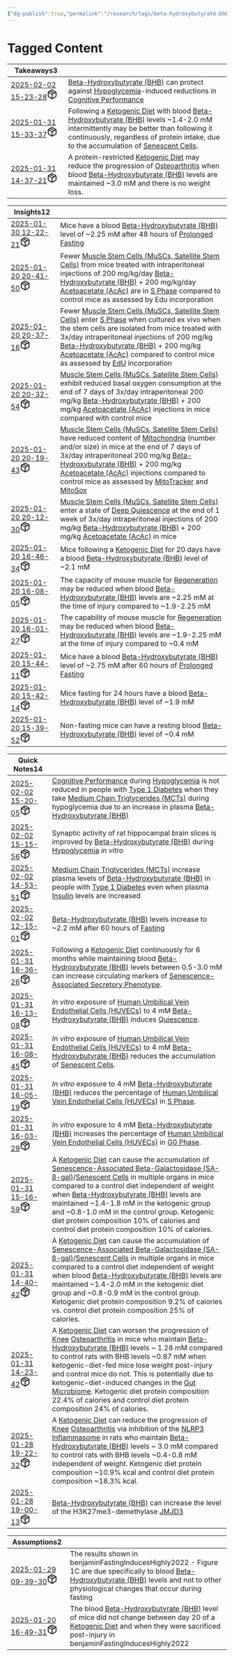 ```yaml
---
{"dg-publish":true,"permalink":"/research/tags/beta-hydroxybutyrate-bhb/","updated":"2025-01-30T15:46:48-05:00"}
---
```


# Tagged Content
<div><table class="dataview table-view-table"><thead class="table-view-thead"><tr class="table-view-tr-header"><th class="table-view-th"><span>Takeaways</span><span class="dataview small-text">3</span></th><th class="table-view-th"><span></span></th></tr></thead><tbody class="table-view-tbody"><tr><td><span><a data-tooltip-position="top" aria-label="Research/Takeaways/2025-02-02 15-23-28.md" data-href="Research/Takeaways/2025-02-02 15-23-28.md" href="Research/Takeaways/2025-02-02 15-23-28.md" class="internal-link" target="_blank" rel="noopener nofollow" fileclass-name="Research Links">2025-02-02 15-23-28</a><a class="metadata-menu fileclass-icon"><svg xmlns="http://www.w3.org/2000/svg" width="24" height="24" viewBox="0 0 24 24" fill="none" stroke="currentColor" stroke-width="2" stroke-linecap="round" stroke-linejoin="round" class="svg-icon lucide-package"><path d="m7.5 4.27 9 5.15"></path><path d="M21 8a2 2 0 0 0-1-1.73l-7-4a2 2 0 0 0-2 0l-7 4A2 2 0 0 0 3 8v8a2 2 0 0 0 1 1.73l7 4a2 2 0 0 0 2 0l7-4A2 2 0 0 0 21 16Z"></path><path d="m3.3 7 8.7 5 8.7-5"></path><path d="M12 22V12"></path></svg></a></span></td><td><span><a data-href="Beta-Hydroxybutyrate (BHB)" href="Beta-Hydroxybutyrate (BHB)" class="internal-link" target="_blank" rel="noopener nofollow">Beta-Hydroxybutyrate (BHB)</a> can protect against <a data-href="Hypoglycemia" href="Hypoglycemia" class="internal-link" target="_blank" rel="noopener nofollow">Hypoglycemia</a>-induced reductions in <a data-href="Cognitive Performance" href="Cognitive Performance" class="internal-link" target="_blank" rel="noopener nofollow">Cognitive Performance</a></span></td></tr><tr><td><span><a data-tooltip-position="top" aria-label="Research/Takeaways/2025-01-31 15-33-37.md" data-href="Research/Takeaways/2025-01-31 15-33-37.md" href="Research/Takeaways/2025-01-31 15-33-37.md" class="internal-link" target="_blank" rel="noopener nofollow" fileclass-name="Research Links">2025-01-31 15-33-37</a><a class="metadata-menu fileclass-icon"><svg xmlns="http://www.w3.org/2000/svg" width="24" height="24" viewBox="0 0 24 24" fill="none" stroke="currentColor" stroke-width="2" stroke-linecap="round" stroke-linejoin="round" class="svg-icon lucide-package"><path d="m7.5 4.27 9 5.15"></path><path d="M21 8a2 2 0 0 0-1-1.73l-7-4a2 2 0 0 0-2 0l-7 4A2 2 0 0 0 3 8v8a2 2 0 0 0 1 1.73l7 4a2 2 0 0 0 2 0l7-4A2 2 0 0 0 21 16Z"></path><path d="m3.3 7 8.7 5 8.7-5"></path><path d="M12 22V12"></path></svg></a></span></td><td><span>Following a <a data-href="Ketogenic Diet" href="Ketogenic Diet" class="internal-link" target="_blank" rel="noopener nofollow">Ketogenic Diet</a> with blood <a data-href="Beta-Hydroxybutyrate (BHB)" href="Beta-Hydroxybutyrate (BHB)" class="internal-link" target="_blank" rel="noopener nofollow">Beta-Hydroxybutyrate (BHB)</a> levels ~1.4-2.0 mM intermittently may be better than following it continuously, regardless of protein intake, due to the accumulation of <a data-href="Senescent Cells" href="Senescent Cells" class="internal-link" target="_blank" rel="noopener nofollow">Senescent Cells</a>.</span></td></tr><tr><td><span><a data-tooltip-position="top" aria-label="Research/Takeaways/2025-01-31 14-37-21.md" data-href="Research/Takeaways/2025-01-31 14-37-21.md" href="Research/Takeaways/2025-01-31 14-37-21.md" class="internal-link" target="_blank" rel="noopener nofollow" fileclass-name="Research Links">2025-01-31 14-37-21</a><a class="metadata-menu fileclass-icon"><svg xmlns="http://www.w3.org/2000/svg" width="24" height="24" viewBox="0 0 24 24" fill="none" stroke="currentColor" stroke-width="2" stroke-linecap="round" stroke-linejoin="round" class="svg-icon lucide-package"><path d="m7.5 4.27 9 5.15"></path><path d="M21 8a2 2 0 0 0-1-1.73l-7-4a2 2 0 0 0-2 0l-7 4A2 2 0 0 0 3 8v8a2 2 0 0 0 1 1.73l7 4a2 2 0 0 0 2 0l7-4A2 2 0 0 0 21 16Z"></path><path d="m3.3 7 8.7 5 8.7-5"></path><path d="M12 22V12"></path></svg></a></span></td><td><span>A protein-restricted <a data-href="Ketogenic Diet" href="Ketogenic Diet" class="internal-link" target="_blank" rel="noopener nofollow">Ketogenic Diet</a> may reduce the progression of <a data-href="Osteoarthritis" href="Osteoarthritis" class="internal-link" target="_blank" rel="noopener nofollow">Osteoarthritis</a> when blood <a data-href="Beta-Hydroxybutyrate (BHB)" href="Beta-Hydroxybutyrate (BHB)" class="internal-link" target="_blank" rel="noopener nofollow">Beta-Hydroxybutyrate (BHB)</a> levels are maintained ~3.0 mM and there is no weight loss.</span></td></tr></tbody></table></div><div><table class="dataview table-view-table"><thead class="table-view-thead"><tr class="table-view-tr-header"><th class="table-view-th"><span>Insights</span><span class="dataview small-text">12</span></th><th class="table-view-th"><span></span></th></tr></thead><tbody class="table-view-tbody"><tr><td><span><a data-tooltip-position="top" aria-label="Research/Insights/2025-01-30 12-22-21.md" data-href="Research/Insights/2025-01-30 12-22-21.md" href="Research/Insights/2025-01-30 12-22-21.md" class="internal-link" target="_blank" rel="noopener nofollow" fileclass-name="Research Links">2025-01-30 12-22-21</a><a class="metadata-menu fileclass-icon"><svg xmlns="http://www.w3.org/2000/svg" width="24" height="24" viewBox="0 0 24 24" fill="none" stroke="currentColor" stroke-width="2" stroke-linecap="round" stroke-linejoin="round" class="svg-icon lucide-package"><path d="m7.5 4.27 9 5.15"></path><path d="M21 8a2 2 0 0 0-1-1.73l-7-4a2 2 0 0 0-2 0l-7 4A2 2 0 0 0 3 8v8a2 2 0 0 0 1 1.73l7 4a2 2 0 0 0 2 0l7-4A2 2 0 0 0 21 16Z"></path><path d="m3.3 7 8.7 5 8.7-5"></path><path d="M12 22V12"></path></svg></a></span></td><td><span>Mice have a blood <a data-href="Beta-Hydroxybutyrate (BHB)" href="Beta-Hydroxybutyrate (BHB)" class="internal-link" target="_blank" rel="noopener nofollow">Beta-Hydroxybutyrate (BHB)</a> level of ~2.25 mM after 48 hours of <a data-href="Prolonged Fasting" href="Prolonged Fasting" class="internal-link" target="_blank" rel="noopener nofollow">Prolonged Fasting</a></span></td></tr><tr><td><span><a data-tooltip-position="top" aria-label="Research/Insights/2025-01-20 20-41-50.md" data-href="Research/Insights/2025-01-20 20-41-50.md" href="Research/Insights/2025-01-20 20-41-50.md" class="internal-link" target="_blank" rel="noopener nofollow" fileclass-name="Research Links">2025-01-20 20-41-50</a><a class="metadata-menu fileclass-icon"><svg xmlns="http://www.w3.org/2000/svg" width="24" height="24" viewBox="0 0 24 24" fill="none" stroke="currentColor" stroke-width="2" stroke-linecap="round" stroke-linejoin="round" class="svg-icon lucide-package"><path d="m7.5 4.27 9 5.15"></path><path d="M21 8a2 2 0 0 0-1-1.73l-7-4a2 2 0 0 0-2 0l-7 4A2 2 0 0 0 3 8v8a2 2 0 0 0 1 1.73l7 4a2 2 0 0 0 2 0l7-4A2 2 0 0 0 21 16Z"></path><path d="m3.3 7 8.7 5 8.7-5"></path><path d="M12 22V12"></path></svg></a></span></td><td><span>Fewer <a data-href="Muscle Stem Cells (MuSCs, Satellite Stem Cells)" href="Muscle Stem Cells (MuSCs, Satellite Stem Cells)" class="internal-link" target="_blank" rel="noopener nofollow">Muscle Stem Cells (MuSCs, Satellite Stem Cells)</a> from mice treated with intraperitoneal injections of 200 mg/kg/day <a data-href="Beta-Hydroxybutyrate (BHB)" href="Beta-Hydroxybutyrate (BHB)" class="internal-link" target="_blank" rel="noopener nofollow">Beta-Hydroxybutyrate (BHB)</a> + 200 mg/kg/day <a data-href="Acetoacetate (AcAc)" href="Acetoacetate (AcAc)" class="internal-link" target="_blank" rel="noopener nofollow">Acetoacetate (AcAc)</a> are in <a data-href="S Phase" href="S Phase" class="internal-link" target="_blank" rel="noopener nofollow">S Phase</a> compared to control mice as assessed by Edu incorporation</span></td></tr><tr><td><span><a data-tooltip-position="top" aria-label="Research/Insights/2025-01-20 20-37-16.md" data-href="Research/Insights/2025-01-20 20-37-16.md" href="Research/Insights/2025-01-20 20-37-16.md" class="internal-link" target="_blank" rel="noopener nofollow" fileclass-name="Research Links">2025-01-20 20-37-16</a><a class="metadata-menu fileclass-icon"><svg xmlns="http://www.w3.org/2000/svg" width="24" height="24" viewBox="0 0 24 24" fill="none" stroke="currentColor" stroke-width="2" stroke-linecap="round" stroke-linejoin="round" class="svg-icon lucide-package"><path d="m7.5 4.27 9 5.15"></path><path d="M21 8a2 2 0 0 0-1-1.73l-7-4a2 2 0 0 0-2 0l-7 4A2 2 0 0 0 3 8v8a2 2 0 0 0 1 1.73l7 4a2 2 0 0 0 2 0l7-4A2 2 0 0 0 21 16Z"></path><path d="m3.3 7 8.7 5 8.7-5"></path><path d="M12 22V12"></path></svg></a></span></td><td><span>Fewer <a data-href="Muscle Stem Cells (MuSCs, Satellite Stem Cells)" href="Muscle Stem Cells (MuSCs, Satellite Stem Cells)" class="internal-link" target="_blank" rel="noopener nofollow">Muscle Stem Cells (MuSCs, Satellite Stem Cells)</a> enter <a data-href="S Phase" href="S Phase" class="internal-link" target="_blank" rel="noopener nofollow">S Phase</a> when cultured ex vivo when the stem cells are isolated from mice treated with 3x/day intraperitoneal injections of 200 mg/kg <a data-href="Beta-Hydroxybutyrate (BHB)" href="Beta-Hydroxybutyrate (BHB)" class="internal-link" target="_blank" rel="noopener nofollow">Beta-Hydroxybutyrate (BHB)</a> + 200 mg/kg <a data-href="Acetoacetate (AcAc)" href="Acetoacetate (AcAc)" class="internal-link" target="_blank" rel="noopener nofollow">Acetoacetate (AcAc)</a> compared to control mice as assessed by <a data-href="EdU" href="EdU" class="internal-link" target="_blank" rel="noopener nofollow">EdU</a> incorporation</span></td></tr><tr><td><span><a data-tooltip-position="top" aria-label="Research/Insights/2025-01-20 20-32-54.md" data-href="Research/Insights/2025-01-20 20-32-54.md" href="Research/Insights/2025-01-20 20-32-54.md" class="internal-link" target="_blank" rel="noopener nofollow" fileclass-name="Research Links">2025-01-20 20-32-54</a><a class="metadata-menu fileclass-icon"><svg xmlns="http://www.w3.org/2000/svg" width="24" height="24" viewBox="0 0 24 24" fill="none" stroke="currentColor" stroke-width="2" stroke-linecap="round" stroke-linejoin="round" class="svg-icon lucide-package"><path d="m7.5 4.27 9 5.15"></path><path d="M21 8a2 2 0 0 0-1-1.73l-7-4a2 2 0 0 0-2 0l-7 4A2 2 0 0 0 3 8v8a2 2 0 0 0 1 1.73l7 4a2 2 0 0 0 2 0l7-4A2 2 0 0 0 21 16Z"></path><path d="m3.3 7 8.7 5 8.7-5"></path><path d="M12 22V12"></path></svg></a></span></td><td><span><a data-href="Muscle Stem Cells (MuSCs, Satellite Stem Cells)" href="Muscle Stem Cells (MuSCs, Satellite Stem Cells)" class="internal-link" target="_blank" rel="noopener nofollow">Muscle Stem Cells (MuSCs, Satellite Stem Cells)</a> exhibit reduced basal oxygen consumption at the end of 7 days of 3x/day intraperitoneal 200 mg/kg <a data-href="Beta-Hydroxybutyrate (BHB)" href="Beta-Hydroxybutyrate (BHB)" class="internal-link" target="_blank" rel="noopener nofollow">Beta-Hydroxybutyrate (BHB)</a> + 200 mg/kg <a data-href="Acetoacetate (AcAc)" href="Acetoacetate (AcAc)" class="internal-link" target="_blank" rel="noopener nofollow">Acetoacetate (AcAc)</a> injections in mice compared with control mice</span></td></tr><tr><td><span><a data-tooltip-position="top" aria-label="Research/Insights/2025-01-20 20-19-43.md" data-href="Research/Insights/2025-01-20 20-19-43.md" href="Research/Insights/2025-01-20 20-19-43.md" class="internal-link" target="_blank" rel="noopener nofollow" fileclass-name="Research Links">2025-01-20 20-19-43</a><a class="metadata-menu fileclass-icon"><svg xmlns="http://www.w3.org/2000/svg" width="24" height="24" viewBox="0 0 24 24" fill="none" stroke="currentColor" stroke-width="2" stroke-linecap="round" stroke-linejoin="round" class="svg-icon lucide-package"><path d="m7.5 4.27 9 5.15"></path><path d="M21 8a2 2 0 0 0-1-1.73l-7-4a2 2 0 0 0-2 0l-7 4A2 2 0 0 0 3 8v8a2 2 0 0 0 1 1.73l7 4a2 2 0 0 0 2 0l7-4A2 2 0 0 0 21 16Z"></path><path d="m3.3 7 8.7 5 8.7-5"></path><path d="M12 22V12"></path></svg></a></span></td><td><span><a data-href="Muscle Stem Cells (MuSCs, Satellite Stem Cells)" href="Muscle Stem Cells (MuSCs, Satellite Stem Cells)" class="internal-link" target="_blank" rel="noopener nofollow">Muscle Stem Cells (MuSCs, Satellite Stem Cells)</a> have reduced content of <a data-href="Mitochondria" href="Mitochondria" class="internal-link" target="_blank" rel="noopener nofollow">Mitochondria</a> (number and/or size) in mice at the end of 7 days of 3x/day intraperitoneal 200 mg/kg <a data-href="Beta-Hydroxybutyrate (BHB)" href="Beta-Hydroxybutyrate (BHB)" class="internal-link" target="_blank" rel="noopener nofollow">Beta-Hydroxybutyrate (BHB)</a> + 200 mg/kg <a data-href="Acetoacetate (AcAc)" href="Acetoacetate (AcAc)" class="internal-link" target="_blank" rel="noopener nofollow">Acetoacetate (AcAc)</a> injections compared to control mice as assessed by <a data-href="MitoTracker" href="MitoTracker" class="internal-link" target="_blank" rel="noopener nofollow">MitoTracker</a> and <a data-href="MitoSox" href="MitoSox" class="internal-link" target="_blank" rel="noopener nofollow">MitoSox</a></span></td></tr><tr><td><span><a data-tooltip-position="top" aria-label="Research/Insights/2025-01-20 20-12-30.md" data-href="Research/Insights/2025-01-20 20-12-30.md" href="Research/Insights/2025-01-20 20-12-30.md" class="internal-link" target="_blank" rel="noopener nofollow" fileclass-name="Research Links">2025-01-20 20-12-30</a><a class="metadata-menu fileclass-icon"><svg xmlns="http://www.w3.org/2000/svg" width="24" height="24" viewBox="0 0 24 24" fill="none" stroke="currentColor" stroke-width="2" stroke-linecap="round" stroke-linejoin="round" class="svg-icon lucide-package"><path d="m7.5 4.27 9 5.15"></path><path d="M21 8a2 2 0 0 0-1-1.73l-7-4a2 2 0 0 0-2 0l-7 4A2 2 0 0 0 3 8v8a2 2 0 0 0 1 1.73l7 4a2 2 0 0 0 2 0l7-4A2 2 0 0 0 21 16Z"></path><path d="m3.3 7 8.7 5 8.7-5"></path><path d="M12 22V12"></path></svg></a></span></td><td><span><a data-href="Muscle Stem Cells (MuSCs, Satellite Stem Cells)" href="Muscle Stem Cells (MuSCs, Satellite Stem Cells)" class="internal-link" target="_blank" rel="noopener nofollow">Muscle Stem Cells (MuSCs, Satellite Stem Cells)</a> enter a state of <a data-href="Deep Quiescence" href="Deep Quiescence" class="internal-link" target="_blank" rel="noopener nofollow">Deep Quiescence</a> at the end of 1 week of 3x/day intraperitoneal injections of 200 mg/kg <a data-href="Beta-Hydroxybutyrate (BHB)" href="Beta-Hydroxybutyrate (BHB)" class="internal-link" target="_blank" rel="noopener nofollow">Beta-Hydroxybutyrate (BHB)</a> + 200 mg/kg <a data-href="Acetoacetate (AcAc)" href="Acetoacetate (AcAc)" class="internal-link" target="_blank" rel="noopener nofollow">Acetoacetate (AcAc)</a> in mice</span></td></tr><tr><td><span><a data-tooltip-position="top" aria-label="Research/Insights/2025-01-20 16-46-34.md" data-href="Research/Insights/2025-01-20 16-46-34.md" href="Research/Insights/2025-01-20 16-46-34.md" class="internal-link" target="_blank" rel="noopener nofollow" fileclass-name="Research Links">2025-01-20 16-46-34</a><a class="metadata-menu fileclass-icon"><svg xmlns="http://www.w3.org/2000/svg" width="24" height="24" viewBox="0 0 24 24" fill="none" stroke="currentColor" stroke-width="2" stroke-linecap="round" stroke-linejoin="round" class="svg-icon lucide-package"><path d="m7.5 4.27 9 5.15"></path><path d="M21 8a2 2 0 0 0-1-1.73l-7-4a2 2 0 0 0-2 0l-7 4A2 2 0 0 0 3 8v8a2 2 0 0 0 1 1.73l7 4a2 2 0 0 0 2 0l7-4A2 2 0 0 0 21 16Z"></path><path d="m3.3 7 8.7 5 8.7-5"></path><path d="M12 22V12"></path></svg></a></span></td><td><span>Mice following a <a data-href="Ketogenic Diet" href="Ketogenic Diet" class="internal-link" target="_blank" rel="noopener nofollow">Ketogenic Diet</a> for 20 days have a blood <a data-href="Beta-Hydroxybutyrate (BHB)" href="Beta-Hydroxybutyrate (BHB)" class="internal-link" target="_blank" rel="noopener nofollow">Beta-Hydroxybutyrate (BHB)</a> level of ~2.1 mM</span></td></tr><tr><td><span><a data-tooltip-position="top" aria-label="Research/Insights/2025-01-20 16-08-05.md" data-href="Research/Insights/2025-01-20 16-08-05.md" href="Research/Insights/2025-01-20 16-08-05.md" class="internal-link" target="_blank" rel="noopener nofollow" fileclass-name="Research Links">2025-01-20 16-08-05</a><a class="metadata-menu fileclass-icon"><svg xmlns="http://www.w3.org/2000/svg" width="24" height="24" viewBox="0 0 24 24" fill="none" stroke="currentColor" stroke-width="2" stroke-linecap="round" stroke-linejoin="round" class="svg-icon lucide-package"><path d="m7.5 4.27 9 5.15"></path><path d="M21 8a2 2 0 0 0-1-1.73l-7-4a2 2 0 0 0-2 0l-7 4A2 2 0 0 0 3 8v8a2 2 0 0 0 1 1.73l7 4a2 2 0 0 0 2 0l7-4A2 2 0 0 0 21 16Z"></path><path d="m3.3 7 8.7 5 8.7-5"></path><path d="M12 22V12"></path></svg></a></span></td><td><span>The capacity of mouse muscle for <a data-href="Regeneration" href="Regeneration" class="internal-link" target="_blank" rel="noopener nofollow">Regeneration</a> may be reduced when blood <a data-href="Beta-Hydroxybutyrate (BHB)" href="Beta-Hydroxybutyrate (BHB)" class="internal-link" target="_blank" rel="noopener nofollow">Beta-Hydroxybutyrate (BHB)</a> levels are ~2.25 mM at the time of injury compared to ~1.9-2.25 mM</span></td></tr><tr><td><span><a data-tooltip-position="top" aria-label="Research/Insights/2025-01-20 16-01-27.md" data-href="Research/Insights/2025-01-20 16-01-27.md" href="Research/Insights/2025-01-20 16-01-27.md" class="internal-link" target="_blank" rel="noopener nofollow" fileclass-name="Research Links">2025-01-20 16-01-27</a><a class="metadata-menu fileclass-icon"><svg xmlns="http://www.w3.org/2000/svg" width="24" height="24" viewBox="0 0 24 24" fill="none" stroke="currentColor" stroke-width="2" stroke-linecap="round" stroke-linejoin="round" class="svg-icon lucide-package"><path d="m7.5 4.27 9 5.15"></path><path d="M21 8a2 2 0 0 0-1-1.73l-7-4a2 2 0 0 0-2 0l-7 4A2 2 0 0 0 3 8v8a2 2 0 0 0 1 1.73l7 4a2 2 0 0 0 2 0l7-4A2 2 0 0 0 21 16Z"></path><path d="m3.3 7 8.7 5 8.7-5"></path><path d="M12 22V12"></path></svg></a></span></td><td><span>The capability of mouse muscle for <a data-href="Regeneration" href="Regeneration" class="internal-link" target="_blank" rel="noopener nofollow">Regeneration</a> may be reduced when blood <a data-href="Beta-Hydroxybutyrate (BHB)" href="Beta-Hydroxybutyrate (BHB)" class="internal-link" target="_blank" rel="noopener nofollow">Beta-Hydroxybutyrate (BHB)</a> levels are ~1.9-2.25 mM at the time of injury compared to ~0.4 mM</span></td></tr><tr><td><span><a data-tooltip-position="top" aria-label="Research/Insights/2025-01-20 15-44-11.md" data-href="Research/Insights/2025-01-20 15-44-11.md" href="Research/Insights/2025-01-20 15-44-11.md" class="internal-link" target="_blank" rel="noopener nofollow" fileclass-name="Research Links">2025-01-20 15-44-11</a><a class="metadata-menu fileclass-icon"><svg xmlns="http://www.w3.org/2000/svg" width="24" height="24" viewBox="0 0 24 24" fill="none" stroke="currentColor" stroke-width="2" stroke-linecap="round" stroke-linejoin="round" class="svg-icon lucide-package"><path d="m7.5 4.27 9 5.15"></path><path d="M21 8a2 2 0 0 0-1-1.73l-7-4a2 2 0 0 0-2 0l-7 4A2 2 0 0 0 3 8v8a2 2 0 0 0 1 1.73l7 4a2 2 0 0 0 2 0l7-4A2 2 0 0 0 21 16Z"></path><path d="m3.3 7 8.7 5 8.7-5"></path><path d="M12 22V12"></path></svg></a></span></td><td><span>Mice have a blood <a data-href="Beta-Hydroxybutyrate (BHB)" href="Beta-Hydroxybutyrate (BHB)" class="internal-link" target="_blank" rel="noopener nofollow">Beta-Hydroxybutyrate (BHB)</a> level of ~2.75 mM after 60 hours of <a data-href="Prolonged Fasting" href="Prolonged Fasting" class="internal-link" target="_blank" rel="noopener nofollow">Prolonged Fasting</a></span></td></tr><tr><td><span><a data-tooltip-position="top" aria-label="Research/Insights/2025-01-20 15-42-14.md" data-href="Research/Insights/2025-01-20 15-42-14.md" href="Research/Insights/2025-01-20 15-42-14.md" class="internal-link" target="_blank" rel="noopener nofollow" fileclass-name="Research Links">2025-01-20 15-42-14</a><a class="metadata-menu fileclass-icon"><svg xmlns="http://www.w3.org/2000/svg" width="24" height="24" viewBox="0 0 24 24" fill="none" stroke="currentColor" stroke-width="2" stroke-linecap="round" stroke-linejoin="round" class="svg-icon lucide-package"><path d="m7.5 4.27 9 5.15"></path><path d="M21 8a2 2 0 0 0-1-1.73l-7-4a2 2 0 0 0-2 0l-7 4A2 2 0 0 0 3 8v8a2 2 0 0 0 1 1.73l7 4a2 2 0 0 0 2 0l7-4A2 2 0 0 0 21 16Z"></path><path d="m3.3 7 8.7 5 8.7-5"></path><path d="M12 22V12"></path></svg></a></span></td><td><span>Mice fasting for 24 hours have a blood <a data-href="Beta-Hydroxybutyrate (BHB)" href="Beta-Hydroxybutyrate (BHB)" class="internal-link" target="_blank" rel="noopener nofollow">Beta-Hydroxybutyrate (BHB)</a> level of ~1.9 mM</span></td></tr><tr><td><span><a data-tooltip-position="top" aria-label="Research/Insights/2025-01-20 15-39-52.md" data-href="Research/Insights/2025-01-20 15-39-52.md" href="Research/Insights/2025-01-20 15-39-52.md" class="internal-link" target="_blank" rel="noopener nofollow" fileclass-name="Research Links">2025-01-20 15-39-52</a><a class="metadata-menu fileclass-icon"><svg xmlns="http://www.w3.org/2000/svg" width="24" height="24" viewBox="0 0 24 24" fill="none" stroke="currentColor" stroke-width="2" stroke-linecap="round" stroke-linejoin="round" class="svg-icon lucide-package"><path d="m7.5 4.27 9 5.15"></path><path d="M21 8a2 2 0 0 0-1-1.73l-7-4a2 2 0 0 0-2 0l-7 4A2 2 0 0 0 3 8v8a2 2 0 0 0 1 1.73l7 4a2 2 0 0 0 2 0l7-4A2 2 0 0 0 21 16Z"></path><path d="m3.3 7 8.7 5 8.7-5"></path><path d="M12 22V12"></path></svg></a></span></td><td><span>Non-fasting mice can have a resting blood <a data-href="Beta-Hydroxybutyrate (BHB)" href="Beta-Hydroxybutyrate (BHB)" class="internal-link" target="_blank" rel="noopener nofollow">Beta-Hydroxybutyrate (BHB)</a> level of ~0.4 mM</span></td></tr></tbody></table></div><div><table class="dataview table-view-table"><thead class="table-view-thead"><tr class="table-view-tr-header"><th class="table-view-th"><span>Quick Notes</span><span class="dataview small-text">14</span></th><th class="table-view-th"><span></span></th></tr></thead><tbody class="table-view-tbody"><tr><td><span><a data-tooltip-position="top" aria-label="Research/Quick Notes/2025-02-02 15-20-05.md" data-href="Research/Quick Notes/2025-02-02 15-20-05.md" href="Research/Quick Notes/2025-02-02 15-20-05.md" class="internal-link" target="_blank" rel="noopener nofollow" fileclass-name="Research Links">2025-02-02 15-20-05</a><a class="metadata-menu fileclass-icon"><svg xmlns="http://www.w3.org/2000/svg" width="24" height="24" viewBox="0 0 24 24" fill="none" stroke="currentColor" stroke-width="2" stroke-linecap="round" stroke-linejoin="round" class="svg-icon lucide-package"><path d="m7.5 4.27 9 5.15"></path><path d="M21 8a2 2 0 0 0-1-1.73l-7-4a2 2 0 0 0-2 0l-7 4A2 2 0 0 0 3 8v8a2 2 0 0 0 1 1.73l7 4a2 2 0 0 0 2 0l7-4A2 2 0 0 0 21 16Z"></path><path d="m3.3 7 8.7 5 8.7-5"></path><path d="M12 22V12"></path></svg></a></span></td><td><span><a data-href="Cognitive Performance" href="Cognitive Performance" class="internal-link" target="_blank" rel="noopener nofollow">Cognitive Performance</a> during <a data-href="Hypoglycemia" href="Hypoglycemia" class="internal-link" target="_blank" rel="noopener nofollow">Hypoglycemia</a> is not reduced in people with <a data-href="Type 1 Diabetes" href="Type 1 Diabetes" class="internal-link" target="_blank" rel="noopener nofollow">Type 1 Diabetes</a> when they take <a data-href="Medium Chain Triglycerides (MCTs)" href="Medium Chain Triglycerides (MCTs)" class="internal-link" target="_blank" rel="noopener nofollow">Medium Chain Triglycerides (MCTs)</a> during hypoglycemia due to an increase in plasma <a data-href="Beta-Hydroxybutyrate (BHB)" href="Beta-Hydroxybutyrate (BHB)" class="internal-link" target="_blank" rel="noopener nofollow">Beta-Hydroxybutyrate (BHB)</a></span></td></tr><tr><td><span><a data-tooltip-position="top" aria-label="Research/Quick Notes/2025-02-02 15-15-56.md" data-href="Research/Quick Notes/2025-02-02 15-15-56.md" href="Research/Quick Notes/2025-02-02 15-15-56.md" class="internal-link" target="_blank" rel="noopener nofollow" fileclass-name="Research Links">2025-02-02 15-15-56</a><a class="metadata-menu fileclass-icon"><svg xmlns="http://www.w3.org/2000/svg" width="24" height="24" viewBox="0 0 24 24" fill="none" stroke="currentColor" stroke-width="2" stroke-linecap="round" stroke-linejoin="round" class="svg-icon lucide-package"><path d="m7.5 4.27 9 5.15"></path><path d="M21 8a2 2 0 0 0-1-1.73l-7-4a2 2 0 0 0-2 0l-7 4A2 2 0 0 0 3 8v8a2 2 0 0 0 1 1.73l7 4a2 2 0 0 0 2 0l7-4A2 2 0 0 0 21 16Z"></path><path d="m3.3 7 8.7 5 8.7-5"></path><path d="M12 22V12"></path></svg></a></span></td><td><span>Synaptic activity of rat hippocampal brain slices is improved by <a data-href="Beta-Hydroxybutyrate (BHB)" href="Beta-Hydroxybutyrate (BHB)" class="internal-link" target="_blank" rel="noopener nofollow">Beta-Hydroxybutyrate (BHB)</a> during <a data-href="Hypoglycemia" href="Hypoglycemia" class="internal-link" target="_blank" rel="noopener nofollow">Hypoglycemia</a> <em>in vitro</em> </span></td></tr><tr><td><span><a data-tooltip-position="top" aria-label="Research/Quick Notes/2025-02-02 14-53-51.md" data-href="Research/Quick Notes/2025-02-02 14-53-51.md" href="Research/Quick Notes/2025-02-02 14-53-51.md" class="internal-link" target="_blank" rel="noopener nofollow" fileclass-name="Research Links">2025-02-02 14-53-51</a><a class="metadata-menu fileclass-icon"><svg xmlns="http://www.w3.org/2000/svg" width="24" height="24" viewBox="0 0 24 24" fill="none" stroke="currentColor" stroke-width="2" stroke-linecap="round" stroke-linejoin="round" class="svg-icon lucide-package"><path d="m7.5 4.27 9 5.15"></path><path d="M21 8a2 2 0 0 0-1-1.73l-7-4a2 2 0 0 0-2 0l-7 4A2 2 0 0 0 3 8v8a2 2 0 0 0 1 1.73l7 4a2 2 0 0 0 2 0l7-4A2 2 0 0 0 21 16Z"></path><path d="m3.3 7 8.7 5 8.7-5"></path><path d="M12 22V12"></path></svg></a></span></td><td><span><a data-href="Medium Chain Triglycerides (MCTs)" href="Medium Chain Triglycerides (MCTs)" class="internal-link" target="_blank" rel="noopener nofollow">Medium Chain Triglycerides (MCTs)</a> increase plasma levels of <a data-href="Beta-Hydroxybutyrate (BHB)" href="Beta-Hydroxybutyrate (BHB)" class="internal-link" target="_blank" rel="noopener nofollow">Beta-Hydroxybutyrate (BHB)</a> in people with <a data-href="Type 1 Diabetes" href="Type 1 Diabetes" class="internal-link" target="_blank" rel="noopener nofollow">Type 1 Diabetes</a> even when plasma <a data-href="Insulin" href="Insulin" class="internal-link" target="_blank" rel="noopener nofollow">Insulin</a> levels are increased</span></td></tr><tr><td><span><a data-tooltip-position="top" aria-label="Research/Quick Notes/2025-02-02 12-15-01.md" data-href="Research/Quick Notes/2025-02-02 12-15-01.md" href="Research/Quick Notes/2025-02-02 12-15-01.md" class="internal-link" target="_blank" rel="noopener nofollow" fileclass-name="Research Links">2025-02-02 12-15-01</a><a class="metadata-menu fileclass-icon"><svg xmlns="http://www.w3.org/2000/svg" width="24" height="24" viewBox="0 0 24 24" fill="none" stroke="currentColor" stroke-width="2" stroke-linecap="round" stroke-linejoin="round" class="svg-icon lucide-package"><path d="m7.5 4.27 9 5.15"></path><path d="M21 8a2 2 0 0 0-1-1.73l-7-4a2 2 0 0 0-2 0l-7 4A2 2 0 0 0 3 8v8a2 2 0 0 0 1 1.73l7 4a2 2 0 0 0 2 0l7-4A2 2 0 0 0 21 16Z"></path><path d="m3.3 7 8.7 5 8.7-5"></path><path d="M12 22V12"></path></svg></a></span></td><td><span><a data-href="Beta-Hydroxybutyrate (BHB)" href="Beta-Hydroxybutyrate (BHB)" class="internal-link" target="_blank" rel="noopener nofollow">Beta-Hydroxybutyrate (BHB)</a> levels increase to ~2.2 mM after 60 hours of <a data-href="Fasting" href="Fasting" class="internal-link" target="_blank" rel="noopener nofollow">Fasting</a></span></td></tr><tr><td><span><a data-tooltip-position="top" aria-label="Research/Quick Notes/2025-01-31 16-36-26.md" data-href="Research/Quick Notes/2025-01-31 16-36-26.md" href="Research/Quick Notes/2025-01-31 16-36-26.md" class="internal-link" target="_blank" rel="noopener nofollow" fileclass-name="Research Links">2025-01-31 16-36-26</a><a class="metadata-menu fileclass-icon"><svg xmlns="http://www.w3.org/2000/svg" width="24" height="24" viewBox="0 0 24 24" fill="none" stroke="currentColor" stroke-width="2" stroke-linecap="round" stroke-linejoin="round" class="svg-icon lucide-package"><path d="m7.5 4.27 9 5.15"></path><path d="M21 8a2 2 0 0 0-1-1.73l-7-4a2 2 0 0 0-2 0l-7 4A2 2 0 0 0 3 8v8a2 2 0 0 0 1 1.73l7 4a2 2 0 0 0 2 0l7-4A2 2 0 0 0 21 16Z"></path><path d="m3.3 7 8.7 5 8.7-5"></path><path d="M12 22V12"></path></svg></a></span></td><td><span>Following a <a data-href="Ketogenic Diet" href="Ketogenic Diet" class="internal-link" target="_blank" rel="noopener nofollow">Ketogenic Diet</a> continuously for 6 months while maintaining blood <a data-href="Beta-Hydroxybutyrate (BHB)" href="Beta-Hydroxybutyrate (BHB)" class="internal-link" target="_blank" rel="noopener nofollow">Beta-Hydroxybutyrate (BHB)</a> levels between 0.5-3.0 mM can increase circulating markers of <a data-href="Senescence-Associated Secretory Phenotype" href="Senescence-Associated Secretory Phenotype" class="internal-link" target="_blank" rel="noopener nofollow">Senescence-Associated Secretory Phenotype</a>.</span></td></tr><tr><td><span><a data-tooltip-position="top" aria-label="Research/Quick Notes/2025-01-31 16-13-08.md" data-href="Research/Quick Notes/2025-01-31 16-13-08.md" href="Research/Quick Notes/2025-01-31 16-13-08.md" class="internal-link" target="_blank" rel="noopener nofollow" fileclass-name="Research Links">2025-01-31 16-13-08</a><a class="metadata-menu fileclass-icon"><svg xmlns="http://www.w3.org/2000/svg" width="24" height="24" viewBox="0 0 24 24" fill="none" stroke="currentColor" stroke-width="2" stroke-linecap="round" stroke-linejoin="round" class="svg-icon lucide-package"><path d="m7.5 4.27 9 5.15"></path><path d="M21 8a2 2 0 0 0-1-1.73l-7-4a2 2 0 0 0-2 0l-7 4A2 2 0 0 0 3 8v8a2 2 0 0 0 1 1.73l7 4a2 2 0 0 0 2 0l7-4A2 2 0 0 0 21 16Z"></path><path d="m3.3 7 8.7 5 8.7-5"></path><path d="M12 22V12"></path></svg></a></span></td><td><span><em>In vitro</em> exposure of <a data-href="Human Umbilical Vein Endothelial Cells (HUVECs)" href="Human Umbilical Vein Endothelial Cells (HUVECs)" class="internal-link" target="_blank" rel="noopener nofollow">Human Umbilical Vein Endothelial Cells (HUVECs)</a> to 4 mM <a data-href="Beta-Hydroxybutyrate (BHB)" href="Beta-Hydroxybutyrate (BHB)" class="internal-link" target="_blank" rel="noopener nofollow">Beta-Hydroxybutyrate (BHB)</a> induces <a data-href="Quiescence" href="Quiescence" class="internal-link" target="_blank" rel="noopener nofollow">Quiescence</a>.</span></td></tr><tr><td><span><a data-tooltip-position="top" aria-label="Research/Quick Notes/2025-01-31 16-08-45.md" data-href="Research/Quick Notes/2025-01-31 16-08-45.md" href="Research/Quick Notes/2025-01-31 16-08-45.md" class="internal-link" target="_blank" rel="noopener nofollow" fileclass-name="Research Links">2025-01-31 16-08-45</a><a class="metadata-menu fileclass-icon"><svg xmlns="http://www.w3.org/2000/svg" width="24" height="24" viewBox="0 0 24 24" fill="none" stroke="currentColor" stroke-width="2" stroke-linecap="round" stroke-linejoin="round" class="svg-icon lucide-package"><path d="m7.5 4.27 9 5.15"></path><path d="M21 8a2 2 0 0 0-1-1.73l-7-4a2 2 0 0 0-2 0l-7 4A2 2 0 0 0 3 8v8a2 2 0 0 0 1 1.73l7 4a2 2 0 0 0 2 0l7-4A2 2 0 0 0 21 16Z"></path><path d="m3.3 7 8.7 5 8.7-5"></path><path d="M12 22V12"></path></svg></a></span></td><td><span><em>In vitro</em> exposure of <a data-href="Human Umbilical Vein Endothelial Cells (HUVECs)" href="Human Umbilical Vein Endothelial Cells (HUVECs)" class="internal-link" target="_blank" rel="noopener nofollow">Human Umbilical Vein Endothelial Cells (HUVECs)</a> to 4 mM <a data-href="Beta-Hydroxybutyrate (BHB)" href="Beta-Hydroxybutyrate (BHB)" class="internal-link" target="_blank" rel="noopener nofollow">Beta-Hydroxybutyrate (BHB)</a> reduces the accumulation of <a data-href="Senescent Cells" href="Senescent Cells" class="internal-link" target="_blank" rel="noopener nofollow">Senescent Cells</a>.</span></td></tr><tr><td><span><a data-tooltip-position="top" aria-label="Research/Quick Notes/2025-01-31 16-05-19.md" data-href="Research/Quick Notes/2025-01-31 16-05-19.md" href="Research/Quick Notes/2025-01-31 16-05-19.md" class="internal-link" target="_blank" rel="noopener nofollow" fileclass-name="Research Links">2025-01-31 16-05-19</a><a class="metadata-menu fileclass-icon"><svg xmlns="http://www.w3.org/2000/svg" width="24" height="24" viewBox="0 0 24 24" fill="none" stroke="currentColor" stroke-width="2" stroke-linecap="round" stroke-linejoin="round" class="svg-icon lucide-package"><path d="m7.5 4.27 9 5.15"></path><path d="M21 8a2 2 0 0 0-1-1.73l-7-4a2 2 0 0 0-2 0l-7 4A2 2 0 0 0 3 8v8a2 2 0 0 0 1 1.73l7 4a2 2 0 0 0 2 0l7-4A2 2 0 0 0 21 16Z"></path><path d="m3.3 7 8.7 5 8.7-5"></path><path d="M12 22V12"></path></svg></a></span></td><td><span><em>In vitro</em> exposure to 4 mM <a data-href="Beta-Hydroxybutyrate (BHB)" href="Beta-Hydroxybutyrate (BHB)" class="internal-link" target="_blank" rel="noopener nofollow">Beta-Hydroxybutyrate (BHB)</a> reduces the percentage of <a data-href="Human Umbilical Vein Endothelial Cells (HUVECs)" href="Human Umbilical Vein Endothelial Cells (HUVECs)" class="internal-link" target="_blank" rel="noopener nofollow">Human Umbilical Vein Endothelial Cells (HUVECs)</a> in <a data-href="S Phase" href="S Phase" class="internal-link" target="_blank" rel="noopener nofollow">S Phase</a>.</span></td></tr><tr><td><span><a data-tooltip-position="top" aria-label="Research/Quick Notes/2025-01-31 16-03-29.md" data-href="Research/Quick Notes/2025-01-31 16-03-29.md" href="Research/Quick Notes/2025-01-31 16-03-29.md" class="internal-link" target="_blank" rel="noopener nofollow" fileclass-name="Research Links">2025-01-31 16-03-29</a><a class="metadata-menu fileclass-icon"><svg xmlns="http://www.w3.org/2000/svg" width="24" height="24" viewBox="0 0 24 24" fill="none" stroke="currentColor" stroke-width="2" stroke-linecap="round" stroke-linejoin="round" class="svg-icon lucide-package"><path d="m7.5 4.27 9 5.15"></path><path d="M21 8a2 2 0 0 0-1-1.73l-7-4a2 2 0 0 0-2 0l-7 4A2 2 0 0 0 3 8v8a2 2 0 0 0 1 1.73l7 4a2 2 0 0 0 2 0l7-4A2 2 0 0 0 21 16Z"></path><path d="m3.3 7 8.7 5 8.7-5"></path><path d="M12 22V12"></path></svg></a></span></td><td><span><em>In vitro</em> exposure to 4 mM <a data-href="Beta-Hydroxybutyrate (BHB)" href="Beta-Hydroxybutyrate (BHB)" class="internal-link" target="_blank" rel="noopener nofollow">Beta-Hydroxybutyrate (BHB)</a> increases the percentage of <a data-href="Human Umbilical Vein Endothelial Cells (HUVECs)" href="Human Umbilical Vein Endothelial Cells (HUVECs)" class="internal-link" target="_blank" rel="noopener nofollow">Human Umbilical Vein Endothelial Cells (HUVECs)</a> in <a data-href="G0 Phase" href="G0 Phase" class="internal-link" target="_blank" rel="noopener nofollow">G0 Phase</a>.</span></td></tr><tr><td><span><a data-tooltip-position="top" aria-label="Research/Quick Notes/2025-01-31 15-16-59.md" data-href="Research/Quick Notes/2025-01-31 15-16-59.md" href="Research/Quick Notes/2025-01-31 15-16-59.md" class="internal-link" target="_blank" rel="noopener nofollow" fileclass-name="Research Links">2025-01-31 15-16-59</a><a class="metadata-menu fileclass-icon"><svg xmlns="http://www.w3.org/2000/svg" width="24" height="24" viewBox="0 0 24 24" fill="none" stroke="currentColor" stroke-width="2" stroke-linecap="round" stroke-linejoin="round" class="svg-icon lucide-package"><path d="m7.5 4.27 9 5.15"></path><path d="M21 8a2 2 0 0 0-1-1.73l-7-4a2 2 0 0 0-2 0l-7 4A2 2 0 0 0 3 8v8a2 2 0 0 0 1 1.73l7 4a2 2 0 0 0 2 0l7-4A2 2 0 0 0 21 16Z"></path><path d="m3.3 7 8.7 5 8.7-5"></path><path d="M12 22V12"></path></svg></a></span></td><td><span>A <a data-href="Ketogenic Diet" href="Ketogenic Diet" class="internal-link" target="_blank" rel="noopener nofollow">Ketogenic Diet</a> can cause the accumulation of <a data-href="Senescence-Associated Beta-Galactosidase (SA-β-gal)" href="Senescence-Associated Beta-Galactosidase (SA-β-gal)" class="internal-link" target="_blank" rel="noopener nofollow">Senescence-Associated Beta-Galactosidase (SA-β-gal)</a>/<a data-href="Senescent Cells" href="Senescent Cells" class="internal-link" target="_blank" rel="noopener nofollow">Senescent Cells</a> in multiple organs in mice compared to a control diet independent of weight when <a data-href="Beta-Hydroxybutyrate (BHB)" href="Beta-Hydroxybutyrate (BHB)" class="internal-link" target="_blank" rel="noopener nofollow">Beta-Hydroxybutyrate (BHB)</a> levels are maintained ~1.4-1.8 mM in the ketogenic group and ~0.8-1.0 mM in the control group. Ketogenic diet protein composition 10% of calories and control diet protein composition 10% of calories.</span></td></tr><tr><td><span><a data-tooltip-position="top" aria-label="Research/Quick Notes/2025-01-31 14-40-42.md" data-href="Research/Quick Notes/2025-01-31 14-40-42.md" href="Research/Quick Notes/2025-01-31 14-40-42.md" class="internal-link" target="_blank" rel="noopener nofollow" fileclass-name="Research Links">2025-01-31 14-40-42</a><a class="metadata-menu fileclass-icon"><svg xmlns="http://www.w3.org/2000/svg" width="24" height="24" viewBox="0 0 24 24" fill="none" stroke="currentColor" stroke-width="2" stroke-linecap="round" stroke-linejoin="round" class="svg-icon lucide-package"><path d="m7.5 4.27 9 5.15"></path><path d="M21 8a2 2 0 0 0-1-1.73l-7-4a2 2 0 0 0-2 0l-7 4A2 2 0 0 0 3 8v8a2 2 0 0 0 1 1.73l7 4a2 2 0 0 0 2 0l7-4A2 2 0 0 0 21 16Z"></path><path d="m3.3 7 8.7 5 8.7-5"></path><path d="M12 22V12"></path></svg></a></span></td><td><span>A <a data-href="Ketogenic Diet" href="Ketogenic Diet" class="internal-link" target="_blank" rel="noopener nofollow">Ketogenic Diet</a> can cause the accumulation of <a data-href="Senescence-Associated Beta-Galactosidase (SA-β-gal)" href="Senescence-Associated Beta-Galactosidase (SA-β-gal)" class="internal-link" target="_blank" rel="noopener nofollow">Senescence-Associated Beta-Galactosidase (SA-β-gal)</a>/<a data-href="Senescent Cells" href="Senescent Cells" class="internal-link" target="_blank" rel="noopener nofollow">Senescent Cells</a> in multiple organs in mice compared to a control diet independent of weight when blood <a data-href="Beta-Hydroxybutyrate (BHB)" href="Beta-Hydroxybutyrate (BHB)" class="internal-link" target="_blank" rel="noopener nofollow">Beta-Hydroxybutyrate (BHB)</a> levels are maintained ~1.4-2.0 mM in the ketogenic diet group and ~0.8-0.9 mM in the control group. Ketogenic diet protein composition 9.2% of calories vs. control diet protein composition 25% of calories.</span></td></tr><tr><td><span><a data-tooltip-position="top" aria-label="Research/Quick Notes/2025-01-31 14-23-42.md" data-href="Research/Quick Notes/2025-01-31 14-23-42.md" href="Research/Quick Notes/2025-01-31 14-23-42.md" class="internal-link" target="_blank" rel="noopener nofollow" fileclass-name="Research Links">2025-01-31 14-23-42</a><a class="metadata-menu fileclass-icon"><svg xmlns="http://www.w3.org/2000/svg" width="24" height="24" viewBox="0 0 24 24" fill="none" stroke="currentColor" stroke-width="2" stroke-linecap="round" stroke-linejoin="round" class="svg-icon lucide-package"><path d="m7.5 4.27 9 5.15"></path><path d="M21 8a2 2 0 0 0-1-1.73l-7-4a2 2 0 0 0-2 0l-7 4A2 2 0 0 0 3 8v8a2 2 0 0 0 1 1.73l7 4a2 2 0 0 0 2 0l7-4A2 2 0 0 0 21 16Z"></path><path d="m3.3 7 8.7 5 8.7-5"></path><path d="M12 22V12"></path></svg></a></span></td><td><span> A <a data-href="Ketogenic Diet" href="Ketogenic Diet" class="internal-link" target="_blank" rel="noopener nofollow">Ketogenic Diet</a> can worsen the progression of <a data-href="Knee" href="Knee" class="internal-link" target="_blank" rel="noopener nofollow">Knee</a> <a data-href="Osteoarthritis" href="Osteoarthritis" class="internal-link" target="_blank" rel="noopener nofollow">Osteoarthritis</a> in mice who maintain <a data-href="Beta-Hydroxybutyrate (BHB)" href="Beta-Hydroxybutyrate (BHB)" class="internal-link" target="_blank" rel="noopener nofollow">Beta-Hydroxybutyrate (BHB)</a> levels ~ 1.28 mM compared to control rats with BHB levels ~0.87 mM when ketogenic-diet-fed mice lose weight post-injury and control mice do not. This is potentially due to ketogenic-diet-induced changes in the <a data-tooltip-position="top" aria-label="Research/Tags/Gut Microbiome" data-href="Research/Tags/Gut Microbiome" href="Research/Tags/Gut Microbiome" class="internal-link" target="_blank" rel="noopener nofollow">Gut Microbiome</a>. Ketogenic diet protein composition 22.4% of calories and control diet protein composition 24% of calories.</span></td></tr><tr><td><span><a data-tooltip-position="top" aria-label="Research/Quick Notes/2025-01-28 19-22-32.md" data-href="Research/Quick Notes/2025-01-28 19-22-32.md" href="Research/Quick Notes/2025-01-28 19-22-32.md" class="internal-link" target="_blank" rel="noopener nofollow" fileclass-name="Research Links">2025-01-28 19-22-32</a><a class="metadata-menu fileclass-icon"><svg xmlns="http://www.w3.org/2000/svg" width="24" height="24" viewBox="0 0 24 24" fill="none" stroke="currentColor" stroke-width="2" stroke-linecap="round" stroke-linejoin="round" class="svg-icon lucide-package"><path d="m7.5 4.27 9 5.15"></path><path d="M21 8a2 2 0 0 0-1-1.73l-7-4a2 2 0 0 0-2 0l-7 4A2 2 0 0 0 3 8v8a2 2 0 0 0 1 1.73l7 4a2 2 0 0 0 2 0l7-4A2 2 0 0 0 21 16Z"></path><path d="m3.3 7 8.7 5 8.7-5"></path><path d="M12 22V12"></path></svg></a></span></td><td><span>A <a data-href="Ketogenic Diet" href="Ketogenic Diet" class="internal-link" target="_blank" rel="noopener nofollow">Ketogenic Diet</a> can reduce the progression of <a data-href="Knee" href="Knee" class="internal-link" target="_blank" rel="noopener nofollow">Knee</a> <a data-href="Osteoarthritis" href="Osteoarthritis" class="internal-link" target="_blank" rel="noopener nofollow">Osteoarthritis</a> via inhibition of the <a data-href="NLRP3 Inflammasome" href="NLRP3 Inflammasome" class="internal-link" target="_blank" rel="noopener nofollow">NLRP3 Inflammasome</a> in rats who maintain <a data-href="Beta-Hydroxybutyrate (BHB)" href="Beta-Hydroxybutyrate (BHB)" class="internal-link" target="_blank" rel="noopener nofollow">Beta-Hydroxybutyrate (BHB)</a> levels ~ 3.0 mM compared to control rats with BHB levels ~0.4-0.8 mM independent of weight. Ketogenic diet protein composition ~10.9% kcal and control diet protein composition ~18.3% kcal.</span></td></tr><tr><td><span><a data-tooltip-position="top" aria-label="Research/Quick Notes/2025-01-28 19-00-13.md" data-href="Research/Quick Notes/2025-01-28 19-00-13.md" href="Research/Quick Notes/2025-01-28 19-00-13.md" class="internal-link" target="_blank" rel="noopener nofollow" fileclass-name="Research Links">2025-01-28 19-00-13</a><a class="metadata-menu fileclass-icon"><svg xmlns="http://www.w3.org/2000/svg" width="24" height="24" viewBox="0 0 24 24" fill="none" stroke="currentColor" stroke-width="2" stroke-linecap="round" stroke-linejoin="round" class="svg-icon lucide-package"><path d="m7.5 4.27 9 5.15"></path><path d="M21 8a2 2 0 0 0-1-1.73l-7-4a2 2 0 0 0-2 0l-7 4A2 2 0 0 0 3 8v8a2 2 0 0 0 1 1.73l7 4a2 2 0 0 0 2 0l7-4A2 2 0 0 0 21 16Z"></path><path d="m3.3 7 8.7 5 8.7-5"></path><path d="M12 22V12"></path></svg></a></span></td><td><span><a data-href="Beta-Hydroxybutyrate (BHB)" href="Beta-Hydroxybutyrate (BHB)" class="internal-link" target="_blank" rel="noopener nofollow">Beta-Hydroxybutyrate (BHB)</a> can increase the level of the H3K27me3-demethylase <a data-href="JMJD3" href="JMJD3" class="internal-link" target="_blank" rel="noopener nofollow">JMJD3</a></span></td></tr></tbody></table></div><div><table class="dataview table-view-table"><thead class="table-view-thead"><tr class="table-view-tr-header"><th class="table-view-th"><span>Assumptions</span><span class="dataview small-text">2</span></th><th class="table-view-th"><span></span></th></tr></thead><tbody class="table-view-tbody"><tr><td><span><a data-tooltip-position="top" aria-label="Research/Assumptions/2025-01-29 09-39-30.md" data-href="Research/Assumptions/2025-01-29 09-39-30.md" href="Research/Assumptions/2025-01-29 09-39-30.md" class="internal-link" target="_blank" rel="noopener nofollow" fileclass-name="Research Links">2025-01-29 09-39-30</a><a class="metadata-menu fileclass-icon"><svg xmlns="http://www.w3.org/2000/svg" width="24" height="24" viewBox="0 0 24 24" fill="none" stroke="currentColor" stroke-width="2" stroke-linecap="round" stroke-linejoin="round" class="svg-icon lucide-package"><path d="m7.5 4.27 9 5.15"></path><path d="M21 8a2 2 0 0 0-1-1.73l-7-4a2 2 0 0 0-2 0l-7 4A2 2 0 0 0 3 8v8a2 2 0 0 0 1 1.73l7 4a2 2 0 0 0 2 0l7-4A2 2 0 0 0 21 16Z"></path><path d="m3.3 7 8.7 5 8.7-5"></path><path d="M12 22V12"></path></svg></a></span></td><td><span>The results shown in benjaminFastingInducesHighly2022 - Figure 1C are due specifically to blood <a data-href="Beta-Hydroxybutyrate (BHB)" href="Beta-Hydroxybutyrate (BHB)" class="internal-link" target="_blank" rel="noopener nofollow">Beta-Hydroxybutyrate (BHB)</a> levels and not to other physiological changes that occur during fasting</span></td></tr><tr><td><span><a data-tooltip-position="top" aria-label="Research/Assumptions/2025-01-20 16-49-31.md" data-href="Research/Assumptions/2025-01-20 16-49-31.md" href="Research/Assumptions/2025-01-20 16-49-31.md" class="internal-link" target="_blank" rel="noopener nofollow" fileclass-name="Research Links">2025-01-20 16-49-31</a><a class="metadata-menu fileclass-icon"><svg xmlns="http://www.w3.org/2000/svg" width="24" height="24" viewBox="0 0 24 24" fill="none" stroke="currentColor" stroke-width="2" stroke-linecap="round" stroke-linejoin="round" class="svg-icon lucide-package"><path d="m7.5 4.27 9 5.15"></path><path d="M21 8a2 2 0 0 0-1-1.73l-7-4a2 2 0 0 0-2 0l-7 4A2 2 0 0 0 3 8v8a2 2 0 0 0 1 1.73l7 4a2 2 0 0 0 2 0l7-4A2 2 0 0 0 21 16Z"></path><path d="m3.3 7 8.7 5 8.7-5"></path><path d="M12 22V12"></path></svg></a></span></td><td><span>The blood <a data-href="Beta-Hydroxybutyrate (BHB)" href="Beta-Hydroxybutyrate (BHB)" class="internal-link" target="_blank" rel="noopener nofollow">Beta-Hydroxybutyrate (BHB)</a> level of mice did not change between day 20 of a <a data-href="Ketogenic Diet" href="Ketogenic Diet" class="internal-link" target="_blank" rel="noopener nofollow">Ketogenic Diet</a> and when they were sacrificed post-injury in benjaminFastingInducesHighly2022</span></td></tr></tbody></table></div>

